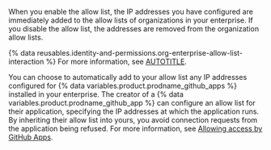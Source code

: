 When you enable the allow list, the IP addresses you have configured are immediately added to the allow lists of organizations in your enterprise. If you disable the allow list, the addresses are removed from the organization allow lists.

{% data reusables.identity-and-permissions.org-enterprise-allow-list-interaction %} For more information, see [AUTOTITLE](/organizations/keeping-your-organization-secure/managing-security-settings-for-your-organization/managing-allowed-ip-addresses-for-your-organization).

You can choose to automatically add to your allow list any IP addresses configured for {% data variables.product.prodname_github_apps %} installed in your enterprise. The creator of a {% data variables.product.prodname_github_app %} can configure an allow list for their application, specifying the IP addresses at which the application runs. By inheriting their allow list into yours, you avoid connection requests from the application being refused. For more information, see [Allowing access by GitHub Apps](#allowing-access-by-github-apps).
